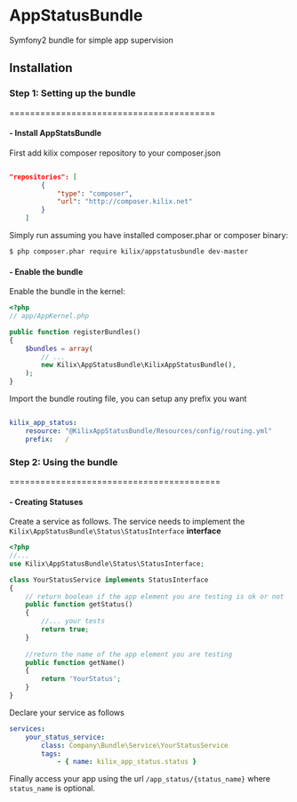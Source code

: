 # AppStatusBundle

Symfony2 bundle for simple app supervision

## Installation 

### Step 1: Setting up the bundle
========================================

#### - Install AppStatsBundle

First add kilix composer repository to your composer.json

```json

"repositories": [
        {
            "type": "composer",
            "url": "http://composer.kilix.net"
        }
    ]

```

Simply run assuming you have installed composer.phar or composer binary:

``` bash
$ php composer.phar require kilix/appstatusbundle dev-master
```

#### - Enable the bundle

Enable the bundle in the kernel:

``` php
<?php
// app/AppKernel.php

public function registerBundles()
{
    $bundles = array(
        // ...
        new Kilix\AppStatusBundle\KilixAppStatusBundle(),
    );
}
```

Import the bundle routing file, you can setup any prefix you want

```yml

kilix_app_status:
    resource: "@KilixAppStatusBundle/Resources/config/routing.yml"
    prefix:   /
```

### Step 2: Using the bundle
=========================================

#### - Creating Statuses

Create a service as follows. The service needs to implement the `Kilix\AppStatusBundle\Status\StatusInterface` **interface**

```php
<?php
//...
use Kilix\AppStatusBundle\Status\StatusInterface;

class YourStatusService implements StatusInterface
{
    // return boolean if the app element you are testing is ok or not
    public function getStatus()
    {
        //... your tests 
        return true; 
    }
    
    //return the name of the app element you are testing
    public function getName()
    {
        return 'YourStatus'; 
    }
}
```

Declare your service as follows 

```yml
services:
    your_status_service:
        class: Company\Bundle\Service\YourStatusService
        tags:
            - { name: kilix_app_status.status }
```
Finally access your app using the url `/app_status/{status_name}` where `status_name` is optional.

